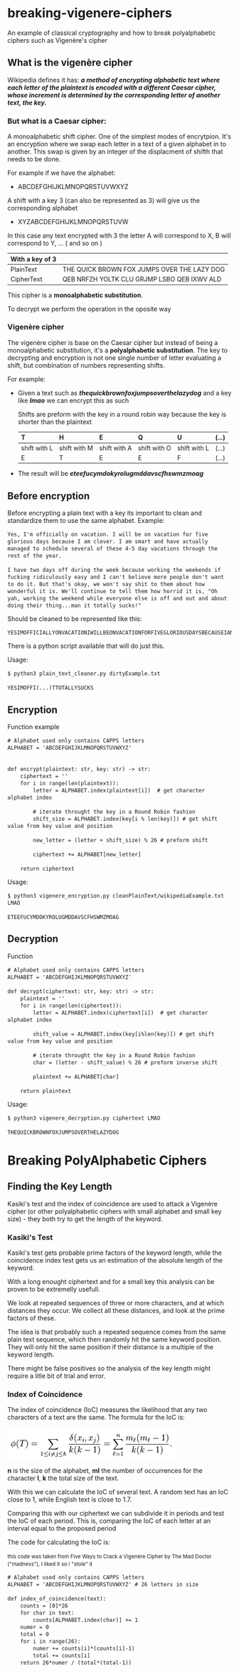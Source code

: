 # breaking-vigenere-ciphers
An example of classical cryptography and how to break polyalphabetic ciphers such as Vigenère's cipher


## What is the vigenère cipher

Wikipedia defines it has: ***a method of encrypting alphabetic text where each letter of the plaintext is encoded with a different Caesar cipher, whose increment is determined by the corresponding letter of another text, the key.***

### But what is a Caesar cipher:
A monoalphabetic shift cipher. One of the simplest modes of encrytpion. It's an encryption where we swap each letter in a text of a given alphabet in to another. This swap is given by an integer of the displacment of shifth that needs to be done.

For example if we have the alphabet:
* ABCDEFGHIJKLMNOPQRSTUVWXYZ

A shift with a key 3 (can also be represented as 3) will give us the corresponding alphabet 

* XYZABCDEFGHIJKLMNOPQRSTUVW

In this case any text encrypted with 3 the letter A will correspond to X, B will correspond to Y, ... ( and so on )

|With a key of 3||
|--|--|
|PlainText|THE QUICK BROWN FOX JUMPS OVER THE LAZY DOG|
|CipherText|QEB NRFZH YOLTK CLU GRJMP LSBO QEB IXWV ALD|

This cipher is a **monoalphabetic substitution**.

To decrypt we perform the operation in the oposite way

### Vigenère cipher

The vigenère cipher is base on the Caesar cipher but instead of being a monoalphabetic substitution, it's a **polyalphabetic substitution**. The key to decrypting and encryption is not one single number of letter evaluating a shift, but combination of numbers representing shifts.

For example:

* Given a text such as ***thequickbrownfoxjumpsoverthelazydog*** and a key like ***lmao*** we can encrypt this as such

    Shifts are preform with the key in a round robin way because the key is shorter than the plaintext

    | T | H | E | Q | U | (...) |
    |---|---|---|---|---|---|
    |shift with L|shift with M|shift with A| shift with O| shift with L|(...)|
    |E|T|E|E|F|(...)|

* The result will be ***eteefucymdokyrolugmddavscfhswmzmoag***

## Before encryption

Before encrypting a plain text with a key its important to clean and standardize them to use the same alphabet.
Example: 

```
Yes, I'm officially on vacation. I will be on vacation for five glorious days because I am clever. I am smart and have actually managed to schedule several of these 4-5 day vacations through the rest of the year.

I have two days off during the week because working the weekends if fucking ridiculously easy and I can't believe more people don't want to do it. But that's okay, we won't say shit to them about how wonderful it is. We'll continue to tell them how horrid it is, "Oh yah, working the weekend while everyone else is off and out and about doing their thing...man it totally sucks!"
```

Should be cleaned to be represented like this: 

```
YESIMOFFICIALLYONVACATIONIWILLBEONVACATIONFORFIVEGLORIOUSDAYSBECAUSEIAMCLEVERIAMSMARTANDHAVEACTUALLYMANAGEDTOSCHEDULESEVERALOFTHESEDAYVACATIONSTHROUGHTHERESTOFTHEYEARIHAVETWODAYSOFFDURINGTHEWEEKBECAUSEWORKINGTHEWEEKENDSIFFUCKINGRIDICULOUSLYEASYANDICANTBELIEVEMOREPEOPLEDONTWANTTODOITBUTTHATSOKAYWEWONTSAYSHITTOTHEMABOUTHOWWONDERFULITISWELLCONTINUETOTELLTHEMHOWHORRIDITISOHYAHWORKINGTHEWEEKENDWHILEEVERYONEELSEISOFFANDOUTANDABOUTDOINGTHEIRTHINGMANITTOTALLYSUCKS
```

There is a python script available that will do just this.

Usage:
```
$ python3 plain_text_cleaner.py dirtyExample.txt 

YESIMOFFI(...)TTOTALLYSUCKS
```

## Encryption 
Function example
```
# Alphabet used only contains CAPPS letters
ALPHABET = 'ABCDEFGHIJKLMNOPQRSTUVWXYZ'


def encrypt(plaintext: str, key: str) -> str:
    ciphertext = ''
    for i in range(len(plaintext)):
        letter = ALPHABET.index(plaintext[i])  # get character alphabet index

        # iterate throught the key in a Round Robin fashion 
        shift_size = ALPHABET.index(key[i % len(key)]) # get shift value from key value and position

        new_letter = (letter + shift_size) % 26 # preform shift

        ciphertext += ALPHABET[new_letter]

    return ciphertext
```
Usage:
```
$ python3 vigenere_encryption.py cleanPlainText/wikipediaExample.txt LMAO 

ETEEFUCYMDOKYROLUGMDDAVSCFHSWMZMOAG
```

## Decryption 
Function
```
# Alphabet used only contains CAPPS letters
ALPHABET = 'ABCDEFGHIJKLMNOPQRSTUVWXYZ'

def decrypt(ciphertext: str, key: str) -> str:
    plaintext = ''
    for i in range(len(ciphertext)):
        letter = ALPHABET.index(ciphertext[i])  # get character alphabet index

        shift_value = ALPHABET.index(key[i%len(key)]) # get shift value from key value and position

        # iterate throught the key in a Round Robin fashion 
        char = (letter - shift_value) % 26 # preform inverse shift

        plaintext += ALPHABET[char]

    return plaintext
```

Usage:
```
$ python3 vigenere_decryption.py ciphertext LMAO

THEQUICKBROWNFOXJUMPSOVERTHELAZYDOG
```



# Breaking PolyAlphabetic Ciphers

## Finding the Key Length

Kasiki's test and the index of coincidence are used to attack a Vigenère cipher (or other polyalphabetic ciphers with small alphabet and small key size) - they both try to get the length of the keyword.

### Kasiki's Test

Kasiki's test gets probable prime factors of the keyword length, while the coincidence index test gets us an estimation of the absolute length of the keyword.

With a long enought ciphertext and for a small key this analysis can be proven to be extremelly usefull.

We look at repeated sequences of three or more characters, and at which distances they occur. We collect all these distances, and look at the prime factors of these.

The idea is that probably such a repeated sequence comes from the same plain text sequence, which then randomly hit the same keyword position. They will only hit the same position if their distance is a multiple of the keyword length.

There might be false positives so the analysis of the key length might require a litle bit of trial and error.

### Index of Coincidence

The index of coincidence (IoC) measures the likelihood that any two characters of a text are the same. The formula for the IoC is:

<img src="images/IoC-Formula.png">

**n** is the size of the alphabet, **ml** the number of occurrences for the character **l**, **k** the total size of the text.

With this we can calculate the IoC of several text. A random text has an IoC close to 1, while English text is close to 1.7.

Comparing this with our ciphertext we can subdivide it in periods and test the IoC of each period. This is, comparing the IoC of each letter at an interval equal to the proposed period

The code for calculating the IoC is:

<small>this code was taken from Five Ways to Crack a Vigenère Cipher by The Mad Doctor ("madness"), I liked it so i "stole" it</small>

```
# Alphabet used only contains CAPPS letters
ALPHABET = 'ABCDEFGHIJKLMNOPQRSTUVWXYZ' # 26 letters in size

def index_of_coincidence(text):
    counts = [0]*26
    for char in text:
        counts[ALPHABET.index(char)] += 1
    numer = 0
    total = 0
    for i in range(26):
        numer += counts[i]*(counts[i]-1)
        total += counts[i]
    return 26*numer / (total*(total-1))
```